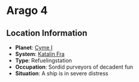 # Arago 4

## Location Information
- **Planet**: [Cyme I](../planet--cyme-i.md)
- **System**: [Katalin Fra](../../../system--katalin-fra.md)
- **Type**: Refuelingstation
- **Occupation**: Sordid purveyors of decadent fun
- **Situation**: A ship is in severe distress